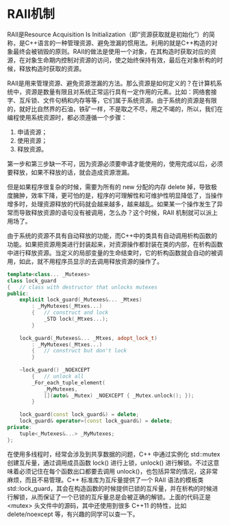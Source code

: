 # RAII机制

RAII是Resource Acquisition Is Initialization（即“资源获取就是初始化”）的简称，是C++语言的一种管理资源、避免泄漏的惯用法。利用的就是C++构造的对象最终会被销毁的原则。RAII的做法是使用一个对象，在其构造时获取对应的资源，在对象生命期内控制对资源的访问，使之始终保持有效，最后在对象析构的时候，释放构造时获取的资源。

RAII是用来管理资源、避免资源泄漏的方法。那么资源是如何定义的？在计算机系统中，资源是数量有限且对系统正常运行具有一定作用的元素。比如：网络套接字、互斥锁、文件句柄和内存等等，它们属于系统资源。由于系统的资源是有限的，就好比自然界的石油，铁矿一样，不是取之不尽，用之不竭的，所以，我们在编程使用系统资源时，都必须遵循一个步骤：

1. 申请资源；
2. 使用资源；
3. 释放资源。

第一步和第三步缺一不可，因为资源必须要申请才能使用的，使用完成以后，必须要释放，如果不释放的话，就会造成资源泄漏。

但是如果程序很复杂的时候，需要为所有的 new 分配的内存 delete 掉，导致极度臃肿，效率下降，更可怕的是，程序的可理解性和可维护性明显降低了，当操作增多时，处理资源释放的代码就会越来越多，越来越乱。如果某一个操作发生了异常而导致释放资源的语句没有被调用，怎么办？这个时候，RAII 机制就可以派上用场了。

由于系统的资源不具有自动释放的功能，而C++中的类具有自动调用析构函数的功能。如果把资源用类进行封装起来，对资源操作都封装在类的内部，在析构函数中进行释放资源。当定义的局部变量的生命结束时，它的析构函数就会自动的被调用，如此，就不用程序员显示的去调用释放资源的操作了。

```cpp
template<class... _Mutexes>
class lock_guard
{	// class with destructor that unlocks mutexes
public:
	explicit lock_guard(_Mutexes&... _Mtxes)
		: _MyMutexes(_Mtxes...)
		{	// construct and lock
			_STD lock(_Mtxes...);
		}
 
	lock_guard(_Mutexes&... _Mtxes, adopt_lock_t)
		: _MyMutexes(_Mtxes...)
		{	// construct but don't lock
		}
 
	~lock_guard() _NOEXCEPT
		{	// unlock all
		_For_each_tuple_element(
			_MyMutexes,
			[](auto& _Mutex) _NOEXCEPT { _Mutex.unlock(); });
		}
 
	lock_guard(const lock_guard&) = delete;
	lock_guard& operator=(const lock_guard&) = delete;
private:
	tuple<_Mutexes&...> _MyMutexes;
};
```

在使用多线程时，经常会涉及到共享数据的问题，C++ 中通过实例化 std::mutex 创建互斥量，通过调用成员函数 lock() 进行上锁，unlock() 进行解锁。不过这意味着必须记住在每个函数出口都要去调用 unlock()，也包括异常的情况，这非常麻烦，而且不易管理。C++ 标准库为互斥量提供了一个 RAII 语法的模板类 std::lock_guard，其会在构造函数的时候提供已锁的互斥量，并在析构的时候进行解锁，从而保证了一个已锁的互斥量总是会被正确的解锁。上面的代码正是 \<mutex\> 头文件中的源码，其中还使用到很多 C++11 的特性，比如 delete/noexcept 等，有兴趣的同学可以查一下。
